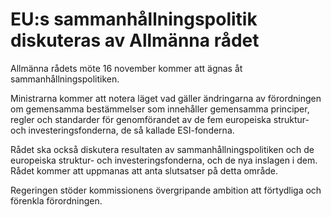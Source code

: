 # EU:s sammanhållningspolitik diskuteras av Allmänna rådet

Allmänna rådets möte 16 november kommer att ägnas åt sammanhållningspolitiken.


Ministrarna kommer att notera läget vad gäller ändringarna av förordningen om gemensamma bestämmelser som innehåller gemensamma principer, regler och standarder för genomförandet av de fem europeiska struktur\- och investeringsfonderna, de så kallade ESI\-fonderna.

Rådet ska också diskutera resultaten av sammanhållningspolitiken och de europeiska struktur\- och investeringsfonderna, och de nya inslagen i dem. Rådet kommer att uppmanas att anta slutsatser på detta område.

Regeringen stöder kommissionens övergripande ambition att förtydliga och förenkla förordningen.
